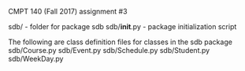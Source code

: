 CMPT 140 (Fall 2017) assignment #3

sdb/ - folder for package sdb
sdb/__init__.py - package initialization script

The following are class definition files for classes in the sdb package
sdb/Course.py
sdb/Event.py
sdb/Schedule.py
sdb/Student.py
sdb/WeekDay.py
